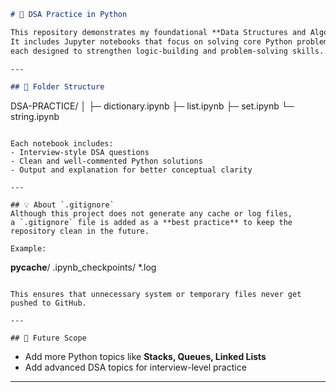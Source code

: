 

```markdown
# 🧠 DSA Practice in Python

This repository demonstrates my foundational **Data Structures and Algorithms (DSA)** preparation as part of my **Data Science interview readiness**.  
It includes Jupyter notebooks that focus on solving core Python problems using **Dictionaries, Lists, Sets, and Strings** —  
each designed to strengthen logic-building and problem-solving skills.

---

## 📂 Folder Structure
```

DSA-PRACTICE/
│
├─ dictionary.ipynb
├─ list.ipynb
├─ set.ipynb
└─ string.ipynb

```

Each notebook includes:
- Interview-style DSA questions  
- Clean and well-commented Python solutions  
- Output and explanation for better conceptual clarity  

---

## 💡 About `.gitignore`
Although this project does not generate any cache or log files,  
a `.gitignore` file is added as a **best practice** to keep the repository clean in the future.

Example:
```

**pycache**/
.ipynb_checkpoints/
*.log

```

This ensures that unnecessary system or temporary files never get pushed to GitHub.

---

## 🚀 Future Scope
```
- Add more Python topics like **Stacks, Queues, Linked Lists**
- Add advanced DSA topics for interview-level practice

---
```


